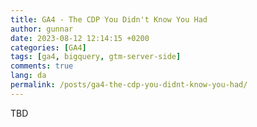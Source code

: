 ```yaml
---
title: GA4 - The CDP You Didn't Know You Had
author: gunnar
date: 2023-08-12 12:14:15 +0200
categories: [GA4]
tags: [ga4, bigquery, gtm-server-side]
comments: true
lang: da
permalink: /posts/ga4-the-cdp-you-didnt-know-you-had/
---
```


TBD